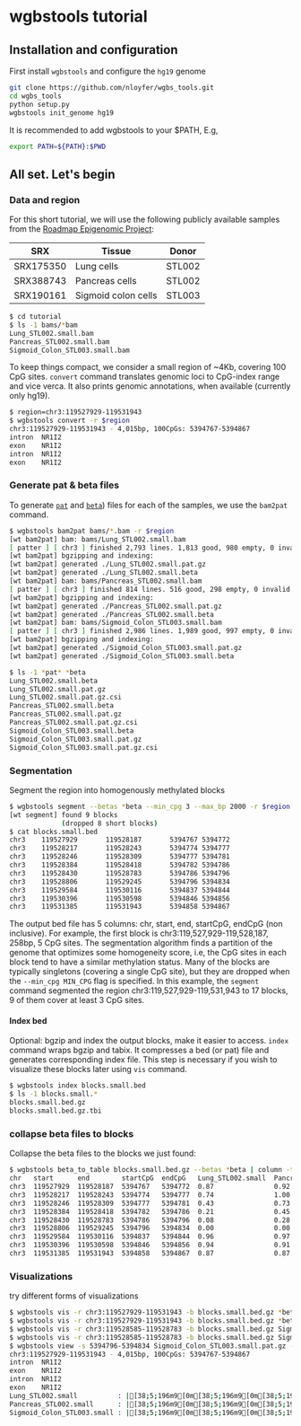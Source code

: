 # wgbstools tutorial
## Installation and configuration
First install `wgbstools` and configure the `hg19` genome
```bash
git clone https://github.com/nloyfer/wgbs_tools.git
cd wgbs_tools
python setup.py
wgbstools init_genome hg19
```

It is recommended to add wgbstools to your $PATH, E.g,
```bash
export PATH=${PATH}:$PWD
```

## All set. Let's begin
### Data and region
For this short tutorial, we will use the following publicly available samples from the [Roadmap Epigenomic Project](https://www.nature.com/articles/nature14248):

| SRX  | Tissue  |  Donor |
|---|---|---|
| SRX175350 |  Lung cells          | STL002
| SRX388743 |  Pancreas cells      | STL002
| SRX190161 |  Sigmoid colon cells | STL003

```bash
$ cd tutorial
$ ls -1 bams/*bam
Lung_STL002.small.bam
Pancreas_STL002.small.bam
Sigmoid_Colon_STL003.small.bam
```

To keep things compact, we consider a small region of ~4Kb, covering 100 CpG sites.
`convert` command translates genomic loci to CpG-index range and vice verca. It also prints genomic annotations, when available (currently only hg19).
```bash
$ region=chr3:119527929-119531943
$ wgbstools convert -r $region
chr3:119527929-119531943 - 4,015bp, 100CpGs: 5394767-5394867
intron  NR1I2
exon    NR1I2
intron  NR1I2
exon    NR1I2
```

### Generate pat & beta files
To generate [`pat`](docs/pat_format.md) and [`beta`](docs/beta_format.md)) files for each of the samples, we use the `bam2pat` command.
```bash
$ wgbstools bam2pat bams/*.bam -r $region
[wt bam2pat] bam: bams/Lung_STL002.small.bam
[ patter ] [ chr3 ] finished 2,793 lines. 1,813 good, 980 empty, 0 invalid. (success 100%)
[wt bam2pat] bgzipping and indexing:
[wt bam2pat] generated ./Lung_STL002.small.pat.gz
[wt bam2pat] generated ./Lung_STL002.small.beta
[wt bam2pat] bam: bams/Pancreas_STL002.small.bam
[ patter ] [ chr3 ] finished 814 lines. 516 good, 298 empty, 0 invalid. (success 100%)
[wt bam2pat] bgzipping and indexing:
[wt bam2pat] generated ./Pancreas_STL002.small.pat.gz
[wt bam2pat] generated ./Pancreas_STL002.small.beta
[wt bam2pat] bam: bams/Sigmoid_Colon_STL003.small.bam
[ patter ] [ chr3 ] finished 2,986 lines. 1,989 good, 997 empty, 0 invalid. (success 100%)
[wt bam2pat] bgzipping and indexing:
[wt bam2pat] generated ./Sigmoid_Colon_STL003.small.pat.gz
[wt bam2pat] generated ./Sigmoid_Colon_STL003.small.beta

$ ls -1 *pat* *beta
Lung_STL002.small.beta
Lung_STL002.small.pat.gz
Lung_STL002.small.pat.gz.csi
Pancreas_STL002.small.beta
Pancreas_STL002.small.pat.gz
Pancreas_STL002.small.pat.gz.csi
Sigmoid_Colon_STL003.small.beta
Sigmoid_Colon_STL003.small.pat.gz
Sigmoid_Colon_STL003.small.pat.gz.csi
```

### Segmentation 
Segment the region into homogenously methylated blocks
```bash
$ wgbstools segment --betas *beta --min_cpg 3 --max_bp 2000 -r $region -o blocks.small.bed
[wt segment] found 9 blocks
             (dropped 8 short blocks)
$ cat blocks.small.bed
chr3    119527929       119528187       5394767 5394772
chr3    119528217       119528243       5394774 5394777
chr3    119528246       119528309       5394777 5394781
chr3    119528384       119528418       5394782 5394786
chr3    119528430       119528783       5394786 5394796
chr3    119528806       119529245       5394796 5394834
chr3    119529584       119530116       5394837 5394844
chr3    119530396       119530598       5394846 5394856
chr3    119531385       119531943       5394858 5394867
```
The output bed file has 5 columns: chr, start, end, startCpG, endCpG (non inclusive). For example, the first block is chr3:119,527,929-119,528,187, 258bp, 5 CpG sites.
The segmentation algorithm finds a partition of the genome that optimizes some homogeneity score, i.e, the CpG sites in each block tend to have a similar methylation status. Many of the blocks are typically singletons (covering a single CpG site), but they are dropped when the `--min_cpg MIN_CPG` flag is specified.
In this example, the `segment` command segmented the region chr3:119,527,929-119,531,943 to 17 blocks, 9 of them cover at least 3 CpG sites.

#### Index bed
Optional: bgzip and index the output blocks, make it easier to access.
`index` command wraps bgzip and tabix. It compresses a bed (or pat) file and generates corresponding index file. This step is necessary if you wish to visualize these blocks later using `vis` command.
```bash
$ wgbstools index blocks.small.bed
$ ls -1 blocks.small.*
blocks.small.bed.gz
blocks.small.bed.gz.tbi
```

### collapse beta files to blocks
Collapse the beta files to the blocks we just found:

```zsh
$ wgbstools beta_to_table blocks.small.bed.gz --betas *beta | column -t
chr   start      end        startCpG  endCpG   Lung_STL002.small  Pancreas_STL002.small  Sigmoid_Colon_STL003.small
chr3  119527929  119528187  5394767   5394772  0.87               0.92                   0.96
chr3  119528217  119528243  5394774   5394777  0.74               1.00                   0.92
chr3  119528246  119528309  5394777   5394781  0.43               0.73                   0.80
chr3  119528384  119528418  5394782   5394786  0.21               0.45                   0.92
chr3  119528430  119528783  5394786   5394796  0.08               0.28                   0.76
chr3  119528806  119529245  5394796   5394834  0.00               0.00                   0.76
chr3  119529584  119530116  5394837   5394844  0.96               0.97                   0.96
chr3  119530396  119530598  5394846   5394856  0.94               0.91                   0.95
chr3  119531385  119531943  5394858   5394867  0.87               0.87                   0.96
```

### Visualizations
try different forms of visualizations
```bash
$ wgbstools vis -r chr3:119527929-119531943 -b blocks.small.bed.gz *beta
$ wgbstools vis -r chr3:119527929-119531943 -b blocks.small.bed.gz *beta --heatmap
$ wgbstools vis -r chr3:119528585-119528783 -b blocks.small.bed.gz Sigmoid_Colon_STL003.small.pat.gz --min_len 4
$ wgbstools vis -r chr3:119528585-119528783 -b blocks.small.bed.gz Sigmoid_Colon_STL003.small.pat.gz --min_len 4 --strict
$ wgbstools view -s 5394796-5394834 Sigmoid_Colon_STL003.small.pat.gz --sub_sample .05
chr3:119527929-119531943 - 4,015bp, 100CpGs: 5394767-5394867
intron	NR1I2
exon	NR1I2
intron	NR1I2
exon	NR1I2
Lung_STL002.small          : |[38;5;196m9[0m[38;5;196m9[0m[38;5;197m8[0m[38;5;196m9[0m[38;5;204m7[0m|[38;5;202m6[0m[38;5;28m3[0m|[38;5;204m7[0m[38;5;204m7[0m[38;5;197m8[0m|[38;5;3m4[0m[38;5;3m5[0m[38;5;3m4[0m[38;5;3m4[0m|[38;5;197m8[0m|[38;5;70m2[0m[38;5;70m2[0m[38;5;70m2[0m[38;5;70m2[0m|[38;5;70m2[0m[38;5;10m0[0m[38;5;70m2[0m[38;5;47m1[0m[38;5;47m1[0m[38;5;10m0[0m[38;5;10m0[0m[38;5;47m1[0m[38;5;47m1[0m[38;5;10m0[0m|[38;5;10m0[0m[38;5;10m0[0m[38;5;10m0[0m[38;5;10m0[0m[38;5;10m0[0m[38;5;10m0[0m[38;5;10m0[0m[38;5;10m0[0m[38;5;10m0[0m[38;5;10m0[0m[38;5;10m0[0m[38;5;10m0[0m[38;5;10m0[0m[38;5;10m0[0m[38;5;10m0[0m[38;5;10m0[0m[38;5;10m0[0m[38;5;10m0[0m[38;5;10m0[0m[38;5;10m0[0m[38;5;10m0[0m[38;5;10m0[0m[38;5;10m0[0m[38;5;10m0[0m[38;5;10m0[0m[38;5;10m0[0m[38;5;10m0[0m[38;5;10m0[0m[38;5;10m0[0m[38;5;10m0[0m[38;5;10m0[0m[38;5;10m0[0m[38;5;10m0[0m[38;5;10m0[0m[38;5;10m0[0m[38;5;47m1[0m[38;5;10m0[0m[38;5;10m0[0m|[38;5;3m4[0m[38;5;3m5[0m[38;5;204m7[0m|[38;5;196m9[0m[38;5;196m9[0m[38;5;196m9[0m[38;5;196m9[0m[38;5;196m9[0m[38;5;196m9[0m[38;5;196m9[0m|[38;5;197m8[0m[38;5;204m7[0m|[38;5;196m9[0m[38;5;196m9[0m[38;5;196m9[0m[38;5;196m9[0m[38;5;196m9[0m[38;5;196m9[0m[38;5;196m9[0m[38;5;196m9[0m[38;5;196m9[0m[38;5;196m9[0m|[38;5;3m5[0m[38;5;196m9[0m|[38;5;196m9[0m[38;5;196m9[0m[38;5;197m8[0m[38;5;197m8[0m[38;5;196m9[0m[38;5;196m9[0m[38;5;196m9[0m[38;5;196m9[0m[38;5;197m8[0m|
Pancreas_STL002.small      : |[38;5;196m9[0m[38;5;196m9[0m[38;5;197m8[0m[38;5;196m9[0m[38;5;197m8[0m|[38;5;197m8[0m[38;5;70m2[0m|[38;5;196m9[0m[38;5;196m9[0m[38;5;196m9[0m|[38;5;70m2[0m[38;5;196m9[0m[38;5;197m8[0m[38;5;197m8[0m|[38;5;196m9[0m|[38;5;204m7[0m[38;5;202m6[0m[38;5;70m2[0m[38;5;28m3[0m|[38;5;10m0[0m[38;5;28m3[0m[38;5;3m5[0m[38;5;3m5[0m[38;5;3m4[0m[38;5;3m5[0m[38;5;28m3[0m[38;5;28m3[0m[38;5;28m3[0m[38;5;47m1[0m|[38;5;10m0[0m[38;5;47m1[0m[38;5;10m0[0m[38;5;10m0[0m[38;5;10m0[0m[38;5;10m0[0m[38;5;10m0[0m[38;5;10m0[0m[38;5;10m0[0m[38;5;10m0[0m[38;5;10m0[0m[38;5;10m0[0m[38;5;10m0[0m[38;5;10m0[0m[38;5;47m1[0m[38;5;10m0[0m[38;5;10m0[0m[38;5;10m0[0m[38;5;10m0[0m[38;5;10m0[0m[38;5;10m0[0m[38;5;10m0[0m[38;5;10m0[0m[38;5;10m0[0m[38;5;10m0[0m[38;5;10m0[0m[38;5;10m0[0m[38;5;10m0[0m[38;5;10m0[0m[38;5;10m0[0m[38;5;10m0[0m[38;5;10m0[0m[38;5;10m0[0m[38;5;10m0[0m[38;5;10m0[0m[38;5;10m0[0m[38;5;10m0[0m[38;5;10m0[0m|[38;5;10m0[0m[38;5;204m7[0m[38;5;196m9[0m|[38;5;196m9[0m[38;5;196m9[0m[38;5;196m9[0m[38;5;196m9[0m[38;5;196m9[0m[38;5;196m9[0m[38;5;196m9[0m|[38;5;196m9[0m[38;5;197m8[0m|[38;5;196m9[0m[38;5;197m8[0m[38;5;196m9[0m[38;5;196m9[0m[38;5;196m9[0m[38;5;196m9[0m[38;5;196m9[0m[38;5;196m9[0m[38;5;196m9[0m[38;5;196m9[0m|[38;5;202m6[0m[38;5;197m8[0m|[38;5;196m9[0m[38;5;196m9[0m[38;5;197m8[0m[38;5;202m6[0m[38;5;196m9[0m[38;5;196m9[0m[38;5;197m8[0m[38;5;196m9[0m[38;5;196m9[0m|
Sigmoid_Colon_STL003.small : |[38;5;196m9[0m[38;5;196m9[0m[38;5;196m9[0m[38;5;196m9[0m[38;5;196m9[0m|[38;5;196m9[0m[38;5;197m8[0m|[38;5;197m8[0m[38;5;196m9[0m[38;5;196m9[0m|[38;5;197m8[0m[38;5;197m8[0m[38;5;197m8[0m[38;5;197m8[0m|[38;5;197m8[0m|[38;5;196m9[0m[38;5;196m9[0m[38;5;197m8[0m[38;5;196m9[0m|[38;5;197m8[0m[38;5;202m6[0m[38;5;197m8[0m[38;5;197m8[0m[38;5;197m8[0m[38;5;196m9[0m[38;5;197m8[0m[38;5;197m8[0m[38;5;204m7[0m[38;5;197m8[0m|[38;5;197m8[0m[38;5;197m8[0m[38;5;204m7[0m[38;5;204m7[0m[38;5;204m7[0m[38;5;204m7[0m[38;5;204m7[0m[38;5;197m8[0m[38;5;204m7[0m[38;5;204m7[0m[38;5;197m8[0m[38;5;197m8[0m[38;5;204m7[0m[38;5;204m7[0m[38;5;197m8[0m[38;5;197m8[0m[38;5;197m8[0m[38;5;204m7[0m[38;5;197m8[0m[38;5;197m8[0m[38;5;197m8[0m[38;5;197m8[0m[38;5;197m8[0m[38;5;197m8[0m[38;5;197m8[0m[38;5;197m8[0m[38;5;197m8[0m[38;5;197m8[0m[38;5;197m8[0m[38;5;197m8[0m[38;5;197m8[0m[38;5;197m8[0m[38;5;204m7[0m[38;5;204m7[0m[38;5;204m7[0m[38;5;197m8[0m[38;5;204m7[0m[38;5;204m7[0m|[38;5;204m7[0m[38;5;197m8[0m[38;5;196m9[0m|[38;5;196m9[0m[38;5;196m9[0m[38;5;196m9[0m[38;5;196m9[0m[38;5;196m9[0m[38;5;196m9[0m[38;5;196m9[0m|[38;5;196m9[0m[38;5;197m8[0m|[38;5;196m9[0m[38;5;196m9[0m[38;5;196m9[0m[38;5;196m9[0m[38;5;196m9[0m[38;5;196m9[0m[38;5;196m9[0m[38;5;196m9[0m[38;5;196m9[0m[38;5;196m9[0m|[38;5;10m0[0m[38;5;202m6[0m|[38;5;196m9[0m[38;5;196m9[0m[38;5;196m9[0m[38;5;196m9[0m[38;5;196m9[0m[38;5;196m9[0m[38;5;196m9[0m[38;5;196m9[0m[38;5;196m9[0m|
```
